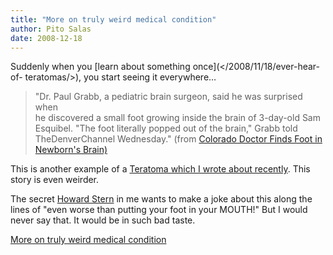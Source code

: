 ```yaml
---
title: "More on truly weird medical condition"
author: Pito Salas
date: 2008-12-18
---
```




Suddenly when you [learn about something once](</2008/11/18/ever-hear-of-
teratomas/>), you start seeing it everywhere…

> "Dr. Paul Grabb, a pediatric brain surgeon, said he was surprised when  
> he discovered a small foot growing inside the brain of 3-day-old Sam  
> Esquibel. "The foot literally popped out of the brain," Grabb told
> TheDenverChannel Wednesday." (from [Colorado Doctor Finds Foot in Newborn's
> Brain)](<http://www.thedenverchannel.com/health/18297954/detail.html#->)

This is another example of a [Teratoma which I wrote about
recently](</2008/11/18/ever-hear-of-teratomas/>). This story is even weirder.

The secret [Howard Stern](<http://www.howardstern.com/>) in me wants to make a
joke about this along the lines of "even worse than putting your foot in your
MOUTH!" But I would never say that. It would be in such bad taste.


[More on truly weird medical condition](None)
